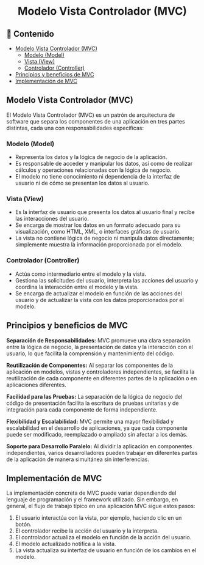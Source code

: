 <h1 align="center">Modelo Vista Controlador (MVC)</h1>

<h2>📑 Contenido</h2>

- [Modelo Vista Controlador (MVC)](#modelo-vista-controlador-mvc)
  - [Modelo (Model)](#modelo-model)
  - [Vista (View)](#vista-view)
  - [Controlador (Controller)](#controlador-controller)
- [Principios y beneficios de MVC](#principios-y-beneficios-de-mvc)
- [Implementación de MVC](#implementación-de-mvc)

## Modelo Vista Controlador (MVC)

El Modelo Vista Controlador (MVC) es un patrón de arquitectura de software que separa los componentes de una aplicación en tres partes distintas, cada una con responsabilidades específicas:

### Modelo (Model)

- Representa los datos y la lógica de negocio de la aplicación.
- Es responsable de acceder y manipular los datos, así como de realizar cálculos y operaciones relacionadas con la lógica de negocio.
- El modelo no tiene conocimiento ni dependencia de la interfaz de usuario ni de cómo se presentan los datos al usuario.

### Vista (View)

- Es la interfaz de usuario que presenta los datos al usuario final y recibe las interacciones del usuario.
- Se encarga de mostrar los datos en un formato adecuado para su visualización, como HTML, XML, o interfaces gráficas de usuario.
- La vista no contiene lógica de negocio ni manipula datos directamente; simplemente muestra la información proporcionada por el modelo.

### Controlador (Controller)

- Actúa como intermediario entre el modelo y la vista.
- Gestiona las solicitudes del usuario, interpreta las acciones del usuario y coordina la interacción entre el modelo y la vista.
- Se encarga de actualizar el modelo en función de las acciones del usuario y de actualizar la vista con los datos proporcionados por el modelo.

## Principios y beneficios de MVC

**Separación de Responsabilidades:** MVC promueve una clara separación entre la lógica de negocio, la presentación de datos y la interacción con el usuario, lo que facilita la comprensión y mantenimiento del código.

**Reutilización de Componentes:** Al separar los componentes de la aplicación en modelos, vistas y controladores independientes, se facilita la reutilización de cada componente en diferentes partes de la aplicación o en aplicaciones diferentes.

**Facilidad para las Pruebas:** La separación de la lógica de negocio del código de presentación facilita la escritura de pruebas unitarias y de integración para cada componente de forma independiente.

**Flexibilidad y Escalabilidad:** MVC permite una mayor flexibilidad y escalabilidad en el desarrollo de aplicaciones, ya que cada componente puede ser modificado, reemplazado o ampliado sin afectar a los demás.

**Soporte para Desarrollo Paralelo:** Al dividir la aplicación en componentes independientes, varios desarrolladores pueden trabajar en diferentes partes de la aplicación de manera simultánea sin interferencias.

## Implementación de MVC

La implementación concreta de MVC puede variar dependiendo del lenguaje de programación y el framework utilizado. Sin embargo, en general, el flujo de trabajo típico en una aplicación MVC sigue estos pasos:

1. El usuario interactúa con la vista, por ejemplo, haciendo clic en un botón.
1. El controlador recibe la acción del usuario y la interpreta.
1. El controlador actualiza el modelo en función de la acción del usuario.
1. El modelo actualizado notifica a la vista.
1. La vista actualiza su interfaz de usuario en función de los cambios en el modelo.
